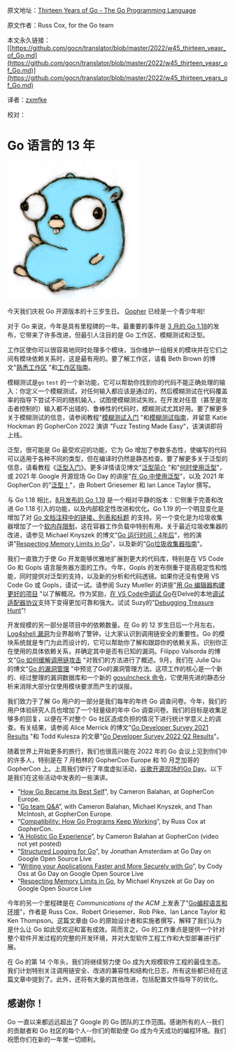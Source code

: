 原文地址：[Thirteen Years of Go - The Go Programming Language](https://go.dev/blog/13years)

原文作者：Russ Cox, for the Go team

本文永久链接：[[https://github.com/gocn/translator/blob/master/2022/w45_thirteen_yeasr_of_Go.md](https://github.com/gocn/translator/blob/master/2022/w45_thirteen_yeasr_of_Go.md)](https://github.com/gocn/translator/blob/master/2022/w45_thirteen_years_of_Go.md)

译者：[zxmfke](https://github.com/zxmfke)

校对：

# Go 语言的 13 年

![](../static/images/2022/w45_thirteen_years_of_Go\gopherbelly300.jpg)

今天我们庆祝 Go 开源版本的十三岁生日。 [Gopher](https://go.dev/doc/gopher) 已经是一个青少年啦!

对于 Go 来说，今年是具有里程碑的一年。最重要的事件是 [3 月的 Go 1.18](https://go.dev/blog/go1.18)的发布，它带来了许多改进，但最引人注目的是 Go 工作区、模糊测试和泛型。

工作区使你可以很容易地同时处理多个模块，当你维护一组相关的模块并在它们之间有模块依赖关系时，这是最有用的。要了解工作区，请看 Beth Brown 的博文"[熟悉工作区](https://go.dev/blog/get-familiar-with-workspaces) "和[工作区指南](https://go.dev/ref/mod#workspaces)。

模糊测试是`go` `test` 的一个新功能，它可以帮助你找到你的代码不能正确处理的输入：你定义一个模糊测试，对任何输入都应该是通过的，然后模糊测试在代码覆盖率的指导下尝试不同的随机输入，试图使模糊测试失败。在开发对任意（甚至是攻击者控制的）输入都不出错的、鲁棒性的代码时，模糊测试尤其好用。要了解更多关于模糊测试的信息，请参阅教程"[模糊测试入门](https://go.dev/doc/tutorial/fuzz) "和[模糊测试指南](https://go.dev/security/fuzz/)，并留意 Katie Hockman 的 GopherCon 2022 演讲 "Fuzz Testing Made Easy"，该演讲即将上线。

泛型，很可能是 Go 最受欢迎的功能，它为 Go 增加了参数多态性，使编写的代码可以适用于各种不同的类型，但在编译时仍然是静态检查。要了解更多关于泛型的信息，请看教程《[泛型入门](https://go.dev/doc/tutorial/generics)》。更多详情请见博文"[泛型简介](https://go.dev/blog/intro-generics) "和"[何时使用泛型](https://go.dev/blog/when-generics)"，或 2021 年 Google 开源现场 Go Day 的讲座"[在 Go 中使用泛型](https://www.youtube.com/watch?v=nr8EpUO9jhw)"，以及 2021 年 GopherCon 的"[泛型！](https://www.youtube.com/watch?v=Pa_e9EeCdy8)"，由 Robert Griesemer 和 Ian Lance Taylor 撰写。

与 Go 1.18 相比，[8月发布的 Go 1.19](https://go.dev/blog/go1.19) 是一个相对平静的版本：它侧重于完善和改进 Go 1.18 引入的功能，以及内部稳定性改进和优化。Go 1.19 的一个明显变化是增加了对 [Go 文档注释中的链接、列表和标题](https://go.dev/doc/comment) 的支持。另一个变化是为垃圾收集器增加了一个[软内存限制](https://go.dev/doc/go1.19#runtime)，这在容器工作负载中特别有用。关于最近垃圾收集器的改进，请参见 Michael Knyszek 的博文"[Go 运行时间：4年后](https://go.dev/blog/go119runtime)"，他的演讲"[Respecting Memory Limits in Go](https://www.youtube.com/watch?v=07wduWyWx8M&list=PLtoVuM73AmsJjj5tnZ7BodjN_zIvpULSx)"，以及新的"[Go垃圾收集器指南](https://go.dev/doc/gc-guide)"。

我们一直致力于使 Go 开发能够优雅地扩展到更大的代码库，特别是在 VS Code Go 和 Gopls 语言服务器方面的工作。今年，Gopls 的发布侧重于提高稳定性和性能，同时提供对泛型的支持，以及新的分析和代码透镜。如果你还没有使用 VS Code Go 或 Gopls，请试一试。请参阅 Suzy Mueller 的讲座"[用 Go 编辑器构建更好的项目](https://www.youtube.com/watch?v=jMyzsp2E_0U) "以了解概况。作为奖励，[在 VS Code中调试 Go](https://go.dev/s/vscode-go-debug)在Delve的本地[调试适配器协议](https://microsoft.github.io/debug-adapter-protocol/)支持下变得更加可靠和强大。试试 Suzy的"[Debugging Treasure Hunt](https://www.youtube.com/watch?v=ZPIPPRjwg7Q)"!

开发规模的另一部分是项目中的依赖数量。在 Go 的 12 岁生日后一个月左右，[Log4shell 漏洞](https://en.wikipedia.org/wiki/Log4Shell)为业界敲响了警钟，让大家认识到调用链安全的重要性。Go 的模块系统就是专门为此而设计的，它可以帮助你了解和跟踪你的依赖关系，识别你正在使用的具体依赖关系，并确定其中是否有已知的漏洞。Filippo Valsorda 的博文"[Go 如何缓解调用链攻击](https://go.dev/blog/supply-chain) "对我们的方法进行了概述。9月，我们在 Julie Qiu 的博文"[Go 的漏洞管理](https://go.dev/blog/vuln) "中预览了Go的漏洞管理方法。这项工作的核心是一个新的、经过整理的漏洞数据库和一个新的 [govulncheck 命令](https://pkg.go.dev/golang.org/x/vuln/cmd/govulncheck)，它使用先进的静态分析来消除大部分仅使用模块要求而产生的误报。

我们致力于了解 Go 用户的一部分是我们每年的年终 Go 调查问卷。今年，我们的用户体验研究人员也增加了一个轻量级的年中 Go 调查问卷。我们的目标是收集足够多的回复，以便在不对整个 Go 社区造成负担的情况下进行统计学意义上的调查。有关结果，请参阅 Alice Merrick 的博文"[Go Developer Survey 2021 Results](https://go.dev/blog/survey2021-results) "和 Todd Kulesza 的文章"[Go Developer Survey 2022 Q2 Results](https://go.dev/blog/survey2022-q2-results)"。

随着世界上开始更多的旅行，我们也很高兴能在 2022 年的 Go 会议上见到你们中的许多人，特别是在 7 月柏林的 GopherCon Europe 和 10 月芝加哥的 GopherCon 上。上周我们举行了年度虚拟活动，[谷歌开源现场的Go Day](https://opensourcelive.withgoogle.com/events/go-day-2022)。以下是我们在这些活动中发表的一些演讲。

- “[How Go Became its Best Self](https://www.youtube.com/watch?v=vQm_whJZelc)”, by Cameron Balahan, at GopherCon Europe.
- “[Go team Q&A](https://www.youtube.com/watch?v=KbOTTU9yEpI)”, with Cameron Balahan, Michael Knyszek, and Than McIntosh, at GopherCon Europe.
- “[Compatibility: How Go Programs Keep Working](https://www.youtube.com/watch?v=v24wrd3RwGo)”, by Russ Cox at GopherCon.
- “[A Holistic Go Experience](https://www.gophercon.com/agenda/session/998660)”, by Cameron Balahan at GopherCon (video not yet posted)
- “[Structured Logging for Go](https://opensourcelive.withgoogle.com/events/go-day-2022/watch?talk=talk2)”, by Jonathan Amsterdam at Go Day on Google Open Source Live
- “[Writing your Applications Faster and More Securely with Go](https://opensourcelive.withgoogle.com/events/go-day-2022/watch?talk=talk3)”, by Cody Oss at Go Day on Google Open Source Live
- “[Respecting Memory Limits in Go](https://opensourcelive.withgoogle.com/events/go-day-2022/watch?talk=talk4), by Michael Knyszek at Go Day on Google Open Source Live

今年的另一个里程碑是在 *Communications of the ACM* 上发表了"[Go编程语言和环境](https://cacm.acm.org/magazines/2022/5/260357-the-go-programming-language-and-environment/fulltext)"，作者是 Russ Cox、Robert Griesemer、Rob Pike、Ian Lance Taylor 和 Ken Thompson。这篇文章由 Go 的原始设计者和实施者撰写，解释了我们认为是什么让 Go 如此受欢迎和富有成效。简而言之，Go 的工作重点是提供一个针对整个软件开发过程的完整的开发环境，并对大型软件工程工作和大型部署进行扩展。

在 Go 的第 14 个年头，我们将继续努力使 Go 成为大规模软件工程的最佳生态。我们计划特别关注调用链安全、改进的兼容性和结构化日志，所有这些都已经在这篇文章中提到了。此外，还将有大量的其他改进，包括配置文件指导下的优化。

## 感谢你！

Go 一直以来都远远超出了 Google 的 Go 团队的工作范围。感谢所有的人--我们的贡献者和 Go 社区的每个人--你们的帮助使 Go 成为今天成功的编程环境。我们祝愿你们在新的一年里一切顺利。
